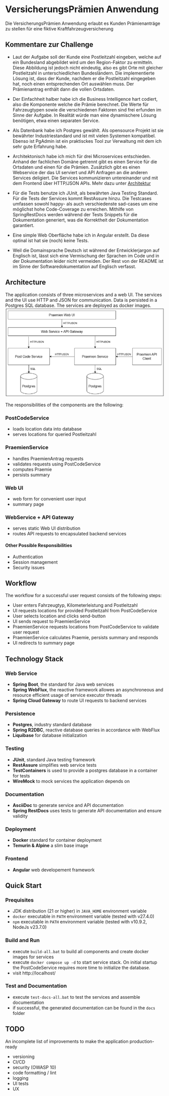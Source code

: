 # VersicherungsPrämien Anwendung

Die VersicherungsPrämien Anwendung erlaubt es Kunden Prämienanträge zu stellen für eine fiktive Kraftfahrzeugversicherung

## Kommentare zur Challenge

* Laut der Aufgabe soll der Kunde eine Postleitzahl eingeben, welche auf ein Bundesland abgebildet wird um den Region-Faktor zu ermitteln. Diese Abbildung ist jedoch nicht eindeutig, also es gibt Orte mit gleicher Postleitzahl in unterschiedlichen Bundesländern. Die implementierte Lösung ist, dass der Kunde, nachdem er die Postleitzahl eingegeben hat, noch einen entsprechenden Ort auswählen muss. Der Prämienantrag enthält dann die vollen Ortsdaten.

* Der Einfachheit halber habe ich die Business Intelligence hart codiert, also die Komponente welche die Prämie berechnet. Die Werte für Fahrzeugtypen sowie die verschiedenen Faktoren sind frei erfunden im Sinne der Aufgabe. In Realität würde man eine dynamischere Lösung benötigen, etwa einen separaten Service.

* Als Datenbank habe ich Postgres gewählt. Als opensource Projekt ist sie bewährter Industriestandard und ist mit vielen Systemen kompatibel. Ebenso ist PgAdmin ist ein praktisckes Tool zur Verwaltung mit dem ich sehr gute Erfahrung habe.

* Architektonisch habe ich mich für drei Microservices entschieden. Anhand der fachlichen Domäne getrennt gibt es einen Service für die Ortsdaten und einen für die Prämien. Zusätzlich gibt es einen Webservice der das UI serviert und API Anfragen an die anderen Services deligiert. Die Services kommunizieren untereinander und mit dem Frontend über HTTP/JSON APIs. Mehr dazu unter [Architektur](#architecture)

* Für die Tests benutze ich JUnit, als bewährten Java Testing Standard. Für die Tests der Services kommt RestAssure hinzu. Die Testcases umfassen sowohl happy- als auch verschiedenste sad-cases um eine möglichst hohe Code-Coverage zu erreichen. Mithilfe von SpringRestDocs werden während der Tests Snippets für die Dokumentation generiert, was die Korrektheit der Dokumentation garantiert.

* Eine simple Web Oberfläche habe ich in Angular erstellt. Da diese optinal ist hat sie (noch) keine Tests.

* Weil die Domainsprache Deutsch ist während der Entwicklerjargon auf Englisch ist, lässt sich eine Vermischung der Sprachen im Code und in der Dokumentation leider nicht vermeiden. Der Rest von der README ist im Sinne der Softwaredokumentation auf Englisch verfasst.

## Architecture

The application consists of three microservices and a web UI. The services and the UI use HTTP and JSON for communication. Data is persisted in a Postgres SQL database. The services are deployed as docker images.
![architecture_praemien.drawio.png](architecture_praemien.drawio.png)

The responsibilities of the components are the following:

### PostCodeService
* loads location data into database
* serves locations for queried Postleitzahl

### PraemienService
* handles PraemienAntrag requests
* validates requests using PostCodeService
* computes Praemie
* persists summary

### Web UI
* web form for convenient user input
* summary page

### WebService + API Gateway
* serves static Web UI distribution
* routes API requests to encapsulated backend services

#### Other Possible Responsibilities
* Authentication
* Session management
* Security issues

## Workflow
The workflow for a successful user request consists of the following steps:
* User enters Fahrzeugtyp, Kilometerleistung and Postleitzahl
* UI requests locations for provided Postleitzahl from PostCodeService
* User selects location and clicks send-button
* UI sends request to PraemienService
* PraemienService requests locations from PostCodeService to validate user request
* PraemienService calculates Praemie, persists summary and responds
* UI redirects to summary page

## Technology Stack

### Web Service
- **Spring Boot**, the standard for Java web services
- **Spring WebFlux**, the reactive framework allowes an asynchroneous and resource efficient usage of service executor threads
- **Spring Cloud Gateway** to route UI requests to backend services

### Persistence
- **Postgres**, industry standard database
- **Spring R2DBC**, reactive database queries in accordance with WebFlux
- **Liquibase** for database initialization

### Testing
* **JUnit**, standard Java testing framework
* **RestAssure** simplifies web service tests
* **TestContainers** is used to provide a postgres database in a container for tests
* **WireMock** to mock services the application depends on

### Documentation
* **AsciiDoc** to generate service and API documentation
* **Spring RestDocs** uses tests to generate API documentation and ensure validity

### Deployment
* **Docker** standard for container deployment
* **Temurin & Alpine** a slim base image

### Frontend
* **Angular** web developement framework

## Quick Start

### Prequisites
* JDK distribution (21 or higher) in `JAVA_HOME` environment variable
* `docker` executable in `PATH` environment variable (tested with v27.4.0)
* `npm` executable in `PATH` environment variable (tested with v10.9.2, NodeJs v23.7.0) 

### Build and Run
* execute `build-all.bat` to build all components and create docker images for services
* execute `docker compose up -d` to start service stack. On initial startup the PostCodeService requires more time to initialize the database.
* visit http://localhost/

### Test and Documentation
* execute `test-docs-all.bat` to test the services and assemble documentation
* if successful, the generated documentation can be found in the `docs` folder

## TODO
An incomplete list of improvements to make the application production-ready
* versioning
* CI/CD
* security (OWASP 10)
* code formatting / lint
* logging
* UI tests
* UX
